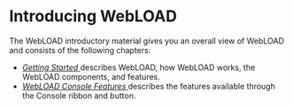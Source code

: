 ﻿# Introducing WebLOAD

The WebLOAD introductory material gives you an overall view of WebLOAD and consists of the following chapters:

- [*Getting Started* ](getting_started.md) describes WebLOAD, how WebLOAD works, the WebLOAD components, and features.
- [*WebLOAD Console Features* ](console_features.md) describes the features available through the Console ribbon and button.


